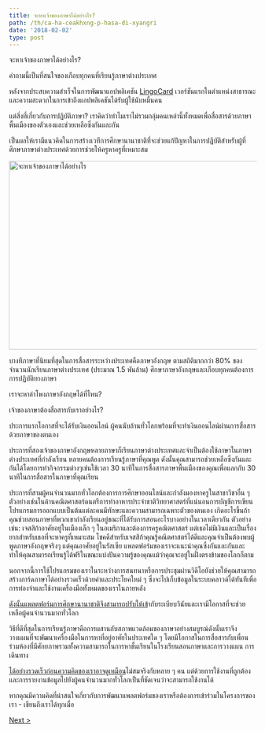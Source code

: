 ```yaml
---
title: จะหาเจ้าของภาษาได้อย่างไร?
path: /th/ca-ha-ceakhxng-p-hasa-di-xyangri
date: '2018-02-02'
type: post
---
```


จะหาเจ้าของภาษาได้อย่างไร?

คำถามนี้เป็นที่สนใจของเกือบทุกคนที่เรียนรู้ภาษาต่างประเทศ

หลังจากประสบความสำเร็จในการพัฒนาแอปพลิเคชัน <a href="https://lingocard.com" target="_blank" rel="noopener">LingoCard</a> เวอร์ชันแรกในตำแหน่งสาธารณะและความสะดวกในการเข้าถึงแอปพลิเคชันได้รับผู้ใช้นับหมื่นคน

แต่สิ่งที่เกี่ยวกับการปฏิบัติภาษา? เราคิดว่าทำไมเราไม่รวมกลุ่มคนเหล่านี้ทั้งหมดเพื่อสื่อสารด้วยภาษาพื้นเมืองของตัวเองและช่วยเหลือซึ่งกันและกัน

เป็นผลให้เรามีแนวคิดในการสร้างเวทีการศึกษานานาชาติที่จะช่วยแก้ปัญหาในการปฏิบัติสำหรับผู้ที่ศึกษาภาษาต่างประเทศด้วยการช่วยให้ครูหาครูที่เหมาะสม

<img class="aligncenter wp-image-78 size-full" src="../images/platform/social-network.jpg" alt="จะหาเจ้าของภาษาได้อย่างไร" width="628" height="383" />

บางทีภาษาที่นิยมที่สุดในการสื่อสารระหว่างประเทศคือภาษาอังกฤษ ตามสถิติมากกว่า 80% ของจำนวนนักเรียนภาษาต่างประเทศ (ประมาณ 1.5 พันล้าน) ศึกษาภาษาอังกฤษและเกือบทุกคนต้องการการปฏิบัติทางภาษา

เราจะหาลำโพงภาษาอังกฤษได้ที่ไหน?

เจ้าของภาษาต้องสื่อสารกับเราอย่างไร?

ประการแรกโอกาสที่จะได้รับเงินออนไลน์ ผู้คนนับล้านทั่วโลกพร้อมที่จะทำเงินออนไลน์ผ่านการสื่อสารด้วยภาษาของตนเอง

ประการที่สองเจ้าของภาษาอังกฤษหลายภาษาก็เรียนภาษาต่างประเทศและจำเป็นต้องใช้ภาษาในภาษาต่างประเทศที่กำลังเรียน หลายคนต้องการเรียนรู้ภาษาที่คุณพูด ดังนั้นคุณสามารถช่วยเหลือซึ่งกันและกันได้โดยการทำกิจกรรมต่างๆเช่นใช้เวลา 30 นาทีในการสื่อสารภาษาพื้นเมืองของคุณเพื่อแลกกับ 30 นาทีในการสื่อสารในภาษาที่คุณเรียน

ประการที่สามผู้คนจำนวนมากทั่วโลกต้องการการศึกษาออนไลน์และกำลังมองหาครูในสาขาวิชาอื่น ๆ ตัวอย่างเช่นในด้านคณิตศาสตร์ดนตรีการทำอาหารประจำชาติวิทยาศาสตร์ที่แน่นอนการบัญชีการเขียนโปรแกรมการออกแบบเป็นต้นแต่ละคนมีทักษะและความสามารถเฉพาะตัวของตนเอง เกิดอะไรขึ้นถ้าคุณช่วยสอนภาษาที่พวกเขากำลังเรียนอยู่ขณะที่ได้รับการสอนอะไรบางอย่างในเวลาเดียวกัน ตัวอย่างเช่น: เจสสิก้าอาศัยอยู่ในเมืองเล็ก ๆ ในอเมริกาและต้องการครูคณิตศาสตร์ แต่เธอไม่มีเงินและเป็นเรื่องยากสำหรับเธอที่จะหาครูที่เหมาะสม โชคดีสำหรับเจสสิก้าคุณรู้คณิตศาสตร์ได้ดีและคุณจำเป็นต้องพบผู้พูดภาษาอังกฤษจริงๆ แต่คุณอาศัยอยู่ในรัสเซีย แพลตฟอร์มของเราจะแนะนำคุณซึ่งกันและกันและทำให้คุณสามารถเรียนรู้ได้ฟรีในขณะแบ่งปันความรู้ของคุณแม้ว่าคุณจะอยู่ในฝั่งตรงข้ามของโลกก็ตาม

นอกจากนี้การใช้โปรแกรมของเราในระหว่างการสนทนาหรือการประชุมผ่านวิดีโอยังช่วยให้คุณสามารถสร้างการ์ดภาษาได้อย่างรวดเร็วด้วยคำและประโยคใหม่ ๆ ซึ่งจะไปเก็บข้อมูลในระบบคลาวด์ได้ทันทีเพื่อการท่องจำและใช้งานเครื่องมือทั้งหมดของเราในภายหลัง

<a href="https://lingocard.com" target="_blank" rel="noopener">ดังนั้นแพลตฟอร์มการศึกษานานาชาติจึงสามารถปรับให้เข้</a>ากับระเบียบวินัยและเรามีโอกาสที่จะช่วยเหลือผู้คนจำนวนมากทั่วโลก

วิธีที่ดีที่สุดในการเรียนรู้ภาษาคือการผสานกับสภาพแวดล้อมของภาษาอย่างสมบูรณ์ดังนั้นเราจึงวางแผนที่จะพัฒนาเครื่องมือในการหาที่อยู่อาศัยในประเทศใด ๆ โดยมีโอกาสในการสื่อสารกับเพื่อนร่วมห้องที่มีศักยภาพรวมทั้งความสามารถในการหาชั้นเรียนในโรงเรียนสอนภาษาและการวางแผน การเดินทาง

<a href="http://lingocard.org">ได้อย่างรวดเร็วก่อนความคิดของเราอาจดูเหมือน</a>ไม่สมจริงกับหลาย ๆ คน แต่ด้วยการใช้งานที่ถูกต้องและการรายงานข้อมูลไปยังผู้คนจำนวนมากทั่วโลกเป็นที่ชัดเจนว่าจะสามารถใช้งานได้

หากคุณมีความคิดที่น่าสนใจเกี่ยวกับการพัฒนาแพลตฟอร์มของเราหรือต้องการเข้าร่วมในโครงการของเรา - เขียนถึงเราได้ทุกเมื่อ

<a href="/th/reiyn-ru-p-hasa-xangkvs-di-xyang-rwdrew">Next ></a>